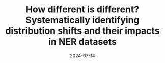 ---
title: "How different is different? Systematically identifying distribution shifts and their impacts in NER datasets"
authors:
- Xue Li
- Paul Groth
date: "2024-07-14"

publication: "Language Resources and Evaluation (LREC)"

links:
    paper: https://link.springer.com/article/10.1007/s10579-024-09754-8
---